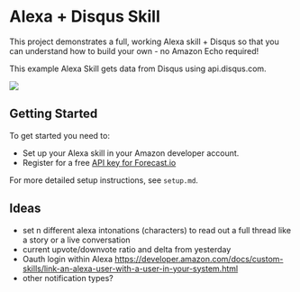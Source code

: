 # Alexa + Disqus Skill

This project demonstrates a full, working Alexa skill + Disqus so that you can understand how to build your own - no Amazon Echo required!

This example Alexa Skill gets data from Disqus using api.disqus.com.

![](https://cdn.glitch.com/681cc882-059d-4b05-a1f6-6cbc099cc79c%2FalexaSkillGIF.gif)

## Getting Started
To get started you need to:
- Set up your Alexa skill in your Amazon developer account.
- Register for a free [API key for Forecast.io](https://darksky.net/dev/account)

For more detailed setup instructions, see `setup.md`.

## Ideas

- set n different alexa intonations (characters) to read out a full thread like a story or a live conversation
- current upvote/downvote ratio and delta from yesterday
- Oauth login within Alexa https://developer.amazon.com/docs/custom-skills/link-an-alexa-user-with-a-user-in-your-system.html
- other notification types?
